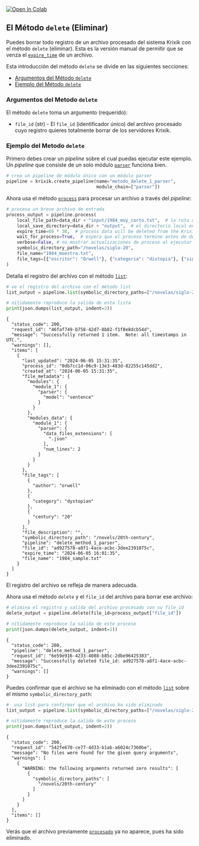 <a href="https://colab.research.google.com/github/krixik-ai/krixik-docs/blob/main/docs/system/file_system/delete_method.ipynb" target="_parent"><img src="https://colab.research.google.com/assets/colab-badge.svg" alt="Open In Colab"/></a>

## El Método `delete` (Eliminar)

Puedes borrar todo registro de un archivo procesado del sistema Krixik con el método `delete` (eliminar). Esta es la versión manual de permitir que se venza el [`expire_time`](../parametros_y_procesar_archivos_a_traves_de_pipelines/metodo_process_procesar.md#argumentos-principales-del-metodo-process) de un archivo.

Esta introducción del método `delete` se divide en las siguientes secciones:

- [Argumentos del Método `delete`](#argumentos-del-metodo-delete)
- [Ejemplo del Método `delete`](#ejemplo-del-metodo-delete)

### Argumentos del Metodo `delete`

El método `delete` toma un argumento (requerido):

- `file_id` (str) - El `file_id` (identificador único) del archivo procesado cuyo registro quieres totalmente borrar de los servidores Krixik.

### Ejemplo del Metodo `delete`

Primero debes crear un *pipeline* sobre el cual puedas ejecutar este ejemplo. Un *pipeline* que consiste de un solo módulo [`parser`](../../modulos/modulos_de_funciones_de_apoyo/modulo_parser_fragmentacion.md) funciona bien.


```python
# crea un pipeline de módulo único con un módulo parser
pipeline = krixik.create_pipeline(name="metodo_delete_1_parser",
                                  module_chain=["parser"])
```

Ahora usa el método [`process`](../parametros_y_procesar_archivos_a_traves_de_pipelines/metodo_process_procesar.md) para procesar un archivo a través del *pipeline*:


```python
# procesa un breve archivo de entrada
process_output = pipeline.process(
    local_file_path=data_dir + "input/1984_muy_corto.txt",  # la ruta de archivo inicial en la que yace el archivo de entrada
    local_save_directory=data_dir + "output",  # el directorio local en el que se guardará el archivo de salida
    expire_time=60 * 30,  # process data will be deleted from the Krixik system in 30 minutes
    wait_for_process=True,  # espera que el proceso termine antes de devolver control del IDE al usuario
    verbose=False, # no mostrar actualizaciones de proceso al ejecutar el código
    symbolic_directory_path="/novelas/siglo-20",
    file_name="1984_muestra.txt",
    file_tags=[{"escritor": "Orwell"}, {"categoria": "distopia"}, {"siglo": "20"}],
)
```

Detalla el registro del archivo con el método [`list`](metodo_list_lista.md):


```python
# ve el registro del archivo con el método list
list_output = pipeline.list(symbolic_directory_paths=["/novelas/siglo-20"])

# nítidamente reproduce la salida de esta lista
print(json.dumps(list_output, indent=2))
```

    {
      "status_code": 200,
      "request_id": "46faf749-b758-42d7-8b82-f1f8e8dcb54d",
      "message": "Successfully returned 1 item.  Note: all timestamps in UTC.",
      "warnings": [],
      "items": [
        {
          "last_updated": "2024-06-05 15:31:35",
          "process_id": "0db7cc1d-06c9-13e3-483d-82255c145dd2",
          "created_at": "2024-06-05 15:31:35",
          "file_metadata": {
            "modules": {
              "module_1": {
                "parser": {
                  "model": "sentence"
                }
              }
            },
            "modules_data": {
              "module_1": {
                "parser": {
                  "data_files_extensions": [
                    ".json"
                  ],
                  "num_lines": 2
                }
              }
            }
          },
          "file_tags": [
            {
              "author": "orwell"
            },
            {
              "category": "dystopian"
            },
            {
              "century": "20"
            }
          ],
          "file_description": "",
          "symbolic_directory_path": "/novels/20th-century",
          "pipeline": "delete_method_1_parser",
          "file_id": "ad927578-a8f1-4ace-acbc-3dee2391075c",
          "expire_time": "2024-06-05 16:01:35",
          "file_name": "1984_sample.txt"
        }
      ]
    }


El registro del archivo se refleja de manera adecuada.

Ahora usa el método `delete` y el `file_id` del archivo para borrar ese archivo:


```python
# elimina el registro y salida del archivo procesado con su file_id
delete_output = pipeline.delete(file_id=process_output["file_id"])

# nítidamente reproduce la salida de este proceso
print(json.dumps(delete_output, indent=2))
```

    {
      "status_code": 200,
      "pipeline": "delete_method_1_parser",
      "request_id": "6e59e916-4233-4088-b85c-2dbe96425383",
      "message": "Successfully deleted file_id: ad927578-a8f1-4ace-acbc-3dee2391075c",
      "warnings": []
    }


Puedes confirmar que el archivo se ha eliminado con el método [`list`](metodo_list_lista.md) sobre el mismo `symbolic_directory_path`:


```python
#  usa list para confirmar que el archivo ha sido eliminado
list_output = pipeline.list(symbolic_directory_paths=["/novelas/siglo-20"])

# nítidamente reproduce la salida de este proceso
print(json.dumps(list_output, indent=2))
```

    {
      "status_code": 200,
      "request_id": "542fe670-ce77-4d33-b1ab-a6024c7360be",
      "message": "No files were found for the given query arguments",
      "warnings": [
        {
          "WARNING: the following arguments returned zero results": [
            {
              "symbolic_directory_paths": [
                "/novels/20th-century"
              ]
            }
          ]
        }
      ],
      "items": []
    }


Verás que el archivo previamente [`procesado`](../parametros_y_procesar_archivos_a_traves_de_pipelines/metodo_process_procesar.md) ya no aparece, pues ha sido eliminado.
